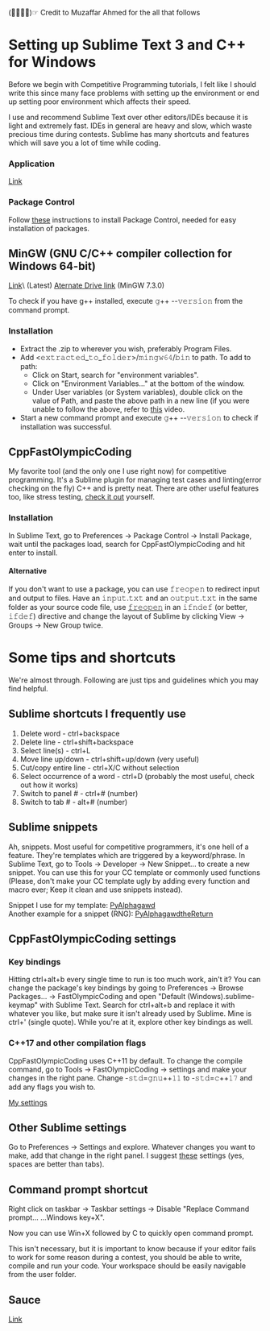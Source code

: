 (☞ﾟ∀ﾟ)☞ Credit to Muzaffar Ahmed for the all that follows

# Setting up Sublime Text 3 and C++ for Windows
Before we begin with Competitive Programming tutorials, I felt like I should write this since many face problems with setting up the environment or end up setting poor environment which affects their speed.

I use and recommend Sublime Text over other editors/IDEs because it is light and extremely fast. IDEs in general are heavy and slow, which waste precious time during contests. Sublime has many shortcuts and features which will save you a lot of time while coding.

### Application
[Link](https://www.sublimetext.com/3)

### Package Control
Follow [these](https://packagecontrol.io/installation) instructions to install Package Control, needed for easy installation of packages.

## MinGW (GNU C/C++ compiler collection for Windows 64-bit)
[Link](https://sourceforge.net/projects/mingw-w64/files/latest/download)\ (Latest)
[Aternate Drive link](https://drive.google.com/file/d/1NISQqx2x0Ss5AveZy3AV4V41zL7HdIOo/) (MinGW 7.3.0)

To check if you have g++ installed, execute 𝚐++ --𝚟𝚎𝚛𝚜𝚒𝚘𝚗 from the command prompt.

### Installation
* Extract the .zip to wherever you wish, preferably Program Files.
* Add <𝚎𝚡𝚝𝚛𝚊𝚌𝚝𝚎𝚍_𝚝𝚘_𝚏𝚘𝚕𝚍𝚎𝚛>/𝚖𝚒𝚗𝚐𝚠𝟼𝟺/𝚋𝚒𝚗 to path. To add to path:
  * Click on Start, search for "environment variables".
  * Click on "Environment Variables..." at the bottom of the window.
  * Under User variables (or System variables), double click on the value of Path, and paste the above path in a new line (if you were unable to follow the above, refer to [this](https://www.youtube.com/watch?v=ozoO0e7hg48) video.
* Start a new command prompt and execute 𝚐++ --𝚟𝚎𝚛𝚜𝚒𝚘𝚗 to check if installation was successful.

## CppFastOlympicCoding
My favorite tool (and the only one I use right now) for competitive programming. It's a Sublime plugin for managing test cases and linting(error checking on the fly) C++ and is pretty neat. There are other useful features too, like stress testing, [check it out](https://packagecontrol.io/packages/CppFastOlympicCoding) yourself.

### Installation
In Sublime Text, go to Preferences → Package Control → Install Package, wait until the packages load, search for CppFastOlympicCoding and hit enter to install.

#### Alternative
If you don't want to use a package, you can use 𝚏𝚛𝚎𝚘𝚙𝚎𝚗 to redirect input and output to files. Have an 𝚒𝚗𝚙𝚞𝚝.𝚝𝚡𝚝 and an 𝚘𝚞𝚝𝚙𝚞𝚝.𝚝𝚡𝚝 in the same folder as your source code file, use [𝚏𝚛𝚎𝚘𝚙𝚎𝚗](http://p.ip.fi/psMk) in an 𝚒𝚏𝚗𝚍𝚎𝚏 (or better, 𝚒𝚏𝚍𝚎𝚏) directive and change the layout of Sublime by clicking View → Groups → New Group twice.

# Some tips and shortcuts
We're almost through. Following are just tips and guidelines which you may find helpful.

## Sublime shortcuts I frequently use
1. Delete word - ctrl+backspace
2. Delete line - ctrl+shift+backspace
3. Select line(s) - ctrl+L
4. Move line up/down - ctrl+shift+up/down (very useful)
5. Cut/copy entire line - ctrl+X/C without selection
6. Select occurrence of a word - ctrl+D (probably the most useful, check out how it works)
7. Switch to panel # - ctrl+# (number)
8. Switch to tab # - alt+# (number)

## Sublime snippets 
Ah, snippets. Most useful for competitive programmers, it's one hell of a feature. They're templates which are triggered by a keyword/phrase. In Sublime Text, go to Tools → Developer → New Snippet... to create a new snippet. You can use this for your CC template or commonly used functions (Please, don't make your CC template ugly by adding every function and macro ever; Keep it clean and use snippets instead).

Snippet I use for my template: [PyAlphagawd](http://pastebin.com/jp79zQM1)\
Another example for a snippet (RNG): [PyAlphagawdtheReturn](http://pastebin.com/cwYhUvw1)

## CppFastOlympicCoding settings

### Key bindings
Hitting ctrl+alt+b every single time to run is too much work, ain't it? You can change the package's key bindings by going to Preferences → Browse Packages... → FastOlympicCoding and open "Default (Windows).sublime-keymap" with Sublime Text. Search for ctrl+alt+b and replace it with whatever you like, but make sure it isn't already used by Sublime. Mine is ctrl+' (single quote). While you're at it, explore other key bindings as well.

### C++17 and other compilation flags
CppFastOlympicCoding uses C++11 by default. To change the compile command, go to Tools → FastOlympicCoding → settings and make your changes in the right pane. Change -𝚜𝚝𝚍=𝚐𝚗𝚞++𝟷𝟷 to -𝚜𝚝𝚍=𝚌++𝟷𝟽 and add any flags you wish to. 

[My settings](http://pastebin.com/biNXA2Cg)

## Other Sublime settings
Go to Preferences → Settings and explore. Whatever changes you want to make, add that change in the right panel. I suggest [these](http://pastebin.com/peJ8tVyE) settings (yes, spaces are better than tabs).

## Command prompt shortcut
Right click on taskbar → Taskbar settings → Disable "Replace Command prompt... ...Windows key+X".

Now you can use Win+X followed by C to quickly open command prompt.

This isn't necessary, but it is important to know because if your editor fails to work for some reason during a contest, you should be able to write, compile and run your code. Your workspace should be easily navigable from the user folder.

## Sauce
[Link](https://facebook.com/groups/BPHCCompetitiveCoding/permalink/2365719330329693/)
